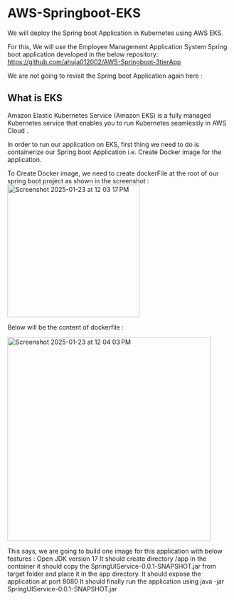 # AWS-Springboot-EKS
We will deploy the Spring boot Application in Kubernetes using AWS EKS.

For this, We will use the Employee Management Application System Spring boot application developed in the below repository:
https://github.com/ahuja012002/AWS-Springboot-3tierApp

We are not going to revisit the Spring boot Application again here :

## What is EKS

Amazon Elastic Kubernetes Service (Amazon EKS) is a fully managed Kubernetes service that enables you to run Kubernetes seamlessly in AWS Cloud .

In order to run our application on EKS, first thing we need to do is containerize our Spring boot Application i.e. Create Docker image for the application.

To Create Docker image, we need to create dockerFile at the root of our spring boot project as shown in the screenshot :
<img width="297" alt="Screenshot 2025-01-23 at 12 03 17 PM" src="https://github.com/user-attachments/assets/7201087b-1f2d-4565-aa0b-ad64cd257883" />

Below will be the content of dockerfile :

<img width="457" alt="Screenshot 2025-01-23 at 12 04 03 PM" src="https://github.com/user-attachments/assets/9d188ed5-282f-459b-a068-f7eb79407ce8" />

This says, we are going to build one image for this application with below features :
Open JDK version 17
It should create directory /app in the container
it should copy the SpringUIService-0.0.1-SNAPSHOT.jar from target folder and place it in the app directory.
It should expose the application at port 8080
It should finally run the application using java -jar SpringUIService-0.0.1-SNAPSHOT.jar

